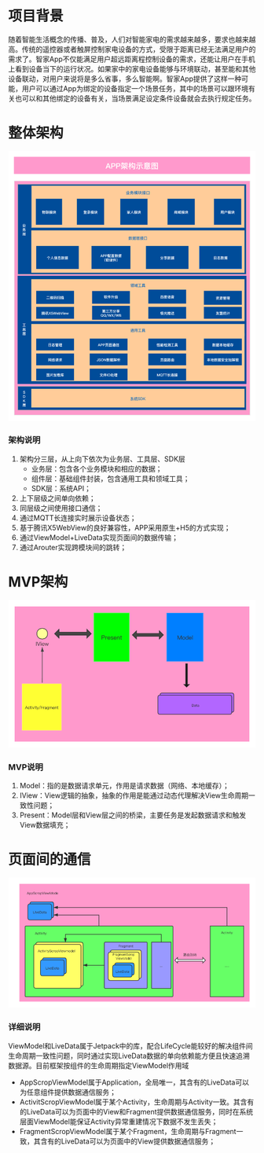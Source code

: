 # 项目背景
随着智能生活概念的传播、普及，人们对智能家电的需求越来越多，要求也越来越高。传统的遥控器或者触屏控制家电设备的方式，受限于距离已经无法满足用户的需求了。智家App不仅能满足用户超远距离程控制设备的需求，还能让用户在手机上看到设备当下的运行状况。如果家中的家电设备能够与环境联动，甚至能和其他设备联动，对用户来说将是多么省事，多么智能啊。智家App提供了这样一种可能，用户可以通过App为绑定的设备指定一个场景任务，其中的场景可以跟环境有关也可以和其他绑定的设备有关，当场景满足设定条件设备就会去执行规定任务。
# 整体架构
![Image](../APP整体架构.png)
### 架构说明
1. 架构分三层，从上向下依次为业务层、工具层、SDK层
   * 业务层：包含各个业务模块和相应的数据；
   * 组件层：基础组件封装，包含通用工具和领域工具；
   * SDK层：系统API；
2. 上下层级之间单向依赖；
3. 同层级之间使用接口通信；
4. 通过MQTT长连接实时展示设备状态；
4. 基于腾讯X5WebView的良好兼容性，APP采用原生+H5的方式实现；          
5. 通过ViewModel+LiveData实现页面间的数据传输；
6. 通过Arouter实现跨模块间的跳转；
# MVP架构
   ![Image](../MVP.png)
### MVP说明
1. Model：指的是数据请求单元，作用是请求数据（网络、本地缓存）；
2. IView：View逻辑的抽象，抽象的作用是能通过动态代理解决View生命周期一致性问题；
3. Present：Model层和View层之间的桥梁，主要任务是发起数据请求和触发View数据填充；
# 页面间的通信
![Image](../页面间数据通信.png)
### 详细说明
ViewModel和LiveData属于Jetpack中的库，配合LifeCycle能较好的解决组件间生命周期一致性问题，同时通过实现LiveData数据的单向依赖能方便且快速追溯数据源。目前框架按组件的生命周期指定ViewModel作用域
* AppScropViewModel属于Application，全局唯一，其含有的LiveData可以为任意组件提供数据通信服务；
* ActivitScropViewModel属于某个Activity，生命周期与Activity一致。其含有的LiveData可以为页面中的View和Fragment提供数据通信服务，同时在系统层面ViewModel能保证Activity异常重建情况下数据不发生丢失；
* FragmentScropViewModel属于某个Fragment，生命周期与Fragment一致，其含有的LiveData可以为页面中的View提供数据通信服务；
